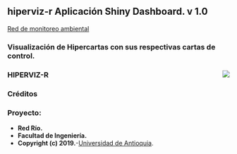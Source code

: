 ## hiperviz-r Aplicaci&oacute;n Shiny Dashboard. v 1.0
<a href="http://200.13.243.172:8080/proto2/" target="_blank">Red de monitoreo ambiental</a>

### Visualizaci&oacute;n de Hipercartas con sus respectivas cartas de control.

### HIPERVIZ-R <img src="images/UdeA_Escudo.jpg" align="right"/>

### Cr&eacute;ditos
### Proyecto:
- **Red R&iacute;o.**
- **Facultad de Ingenier&iacute;a.**
- **Copyright (c) 2019.**-<a href="http://www.udea.edu.co" target="_blank">Universidad de Antioquia</a>.


